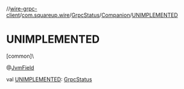 //[wire-grpc-client](../../../../index.md)/[com.squareup.wire](../../index.md)/[GrpcStatus](../index.md)/[Companion](index.md)/[UNIMPLEMENTED](-u-n-i-m-p-l-e-m-e-n-t-e-d.md)

# UNIMPLEMENTED

[common]\

@[JvmField](https://kotlinlang.org/api/latest/jvm/stdlib/kotlin.jvm/-jvm-field/index.html)

val [UNIMPLEMENTED](-u-n-i-m-p-l-e-m-e-n-t-e-d.md): [GrpcStatus](../index.md)
